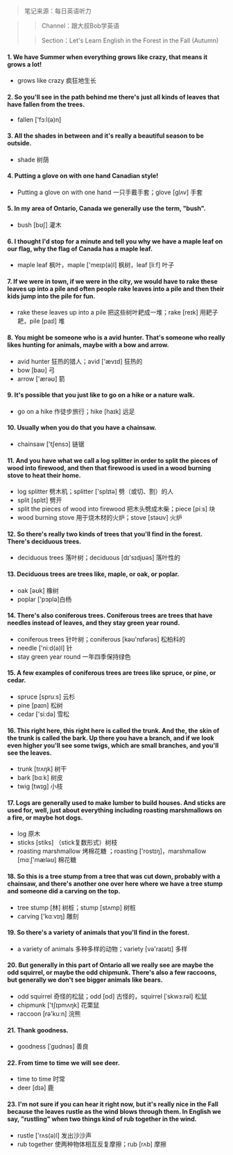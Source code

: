 

> 笔记来源：每日英语听力

> > Channel：跟大叔Bob学英语
>
> > Section：Let's Learn English in the Forest in the Fall (Autumn)

#### 1.  We have Summer when everything grows like crazy, that means it grows a lot!

- grows like crazy 疯狂地生长

#### 2. So you'll see in the path behind me there's just all kinds of leaves that have fallen from the trees.

- fallen ['fɔːl(ə)n]

#### 3. All the shades in between and it's really a beautiful season to be outside.

- shade 树荫

#### 4. Putting a glove on with one hand Canadian style!

- Putting a glove on with one hand 一只手戴手套；glove [glʌv] 手套

#### 5. In my area of Ontario, Canada we generally use the term, "bush".

-  bush [bʊʃ] 灌木

#### 6. I thought I'd stop for a minute and tell you why we have a maple leaf on our flag, why the flag of Canada has a maple leaf.

- maple leaf 枫叶，maple ['meɪp(ə)l] 枫树，leaf [liːf] 叶子

#### 7. If we were in town, if we were in the city, we would have to rake these leaves up into a pile and often people rake leaves into a pile and then their kids jump into the pile for fun.

- rake these leaves up into a pile 把这些树叶耙成一堆；rake [reɪk] 用耙子耙，pile [paɪl] 堆

#### 8. You might be someone who is a avid hunter. That's someone who really likes hunting for animals, maybe with a bow and arrow.

- avid hunter 狂热的猎人；avid ['ævɪd] 狂热的
- bow [baʊ] 弓
- arrow ['ærəʊ] 箭

#### 9. It's possible that you just like to go on a hike or a nature walk.

- go on a hike 作徒步旅行；hike [haɪk] 远足

#### 10. Usually when you do that you have a chainsaw.

- chainsaw ['tʃensɔ] 链锯

#### 11. And you have what we call a log splitter in order to split the pieces of wood into firewood, and then that firewood is used in a wood burning stove to heat their home.

- log splitter 劈木机；splitter ['splɪtə] 劈（或切、割）的人
- split [splɪt] 劈开
- split the pieces of wood into firewood 把木头劈成木柴；piece [piːs] 块
- wood burning stove 用于烧木材的火炉；stove [stəʊv] 火炉

#### 12. So there's really two kinds of trees that you'll find in the forest. There's deciduous trees.

- deciduous trees 落叶树；deciduous [dɪ'sɪdjʊəs] 落叶性的

#### 13. Deciduous trees are trees like, maple, or oak, or poplar.

- oak [əʊk] 橡树
- poplar ['pɔplə]白杨

#### 14. There's also coniferous trees. Coniferous trees are trees that have needles instead of leaves, and they stay green year round.

- coniferous trees 针叶树；coniferous [kəʊ'nɪfərəs] 松柏科的
- needle ['niːd(ə)l] 针
- stay green year round 一年四季保持绿色

#### 15. A few examples of coniferous trees are trees like spruce, or pine, or cedar.

- spruce [spruːs] 云杉
- pine [paɪn] 松树
- cedar ['siːdə] 雪松

#### 16. This right here, this right here is called the trunk. And the, the skin of the trunk is called the bark. Up there you have a branch, and if we look even higher you'll see some twigs, which are small branches, and you'll see the leaves.

- trunk [trʌŋk] 树干
- bark [bɑːk] 树皮
- twig [twɪg] 小枝

#### 17. Logs are generally used to make lumber to build houses. And sticks are used for, well, just about everything including roasting marshmallows on a fire, or maybe hot dogs.

- log 原木
- sticks [stiks] （stick复数形式）树枝
- roasting marshmallow 烤棉花糖 ；roasting ['rostɪŋ]，marshmallow [mɑːʃ'mæləʊ] 棉花糖

#### 18. So this is a tree stump from a tree that was cut down, probably with a chainsaw, and there's another one over here where we have a tree stump and someone did a carving on the top.

- tree stump [林] 树桩；stump [stʌmp] 树桩
- carving ['kɑːvɪŋ] 雕刻

#### 19. So there's a variety of animals that you'll find in the forest.

- a variety of animals 多种多样的动物；variety [və'raɪətɪ] 多样

#### 20. But generally in this part of Ontario all we really see are maybe the odd squirrel, or maybe the odd chipmunk. There's also a few raccoons, but generally we don't see bigger animals like bears.

- odd squirrel 奇怪的松鼠；odd [ɒd] 古怪的，squirrel [ˈskwɜ:rəl] 松鼠
- chipmunk ['tʃɪpmʌŋk] 花栗鼠
- raccoon [rə'kuːn] 浣熊

#### 21. Thank goodness.

- goodness [ˈɡʊdnəs] 善良

#### 22. From time to time we will see deer.

- time to time 时常
- deer [dɪə] 鹿

#### 23. I'm not sure if you can hear it right now, but it's really nice in the Fall because the leaves rustle as the wind blows through them. In English we say, "rustling" when two things kind of rub together in the wind.

- rustle ['rʌs(ə)l] 发出沙沙声
- rub together 使两种物体相互反复摩擦；rub [rʌb] 摩擦


